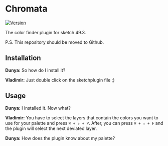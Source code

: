 # Chromata

[![Version](https://img.shields.io/badge/Version-0.2.2-green.svg)](https://shields.io/)

The color finder plugin for sketch 49.3.

P.S. This repository should be moved to Github.

## Installation

**Dunya:** So how do I install it?

**Vladimir:** Just double click on the sketchplugin file ;)

## Usage

**Dunya:** I installed it. Now what?

**Vladimir:**
You have to select the layers that contain the colors you want to use for your palette and press `⌘ + ⇧ + P`.
After, you can press `⌘ + ⇧ + F` and the plugin will select the next deviated layer.

**Dunya:** How does the plugin know about my palette?
